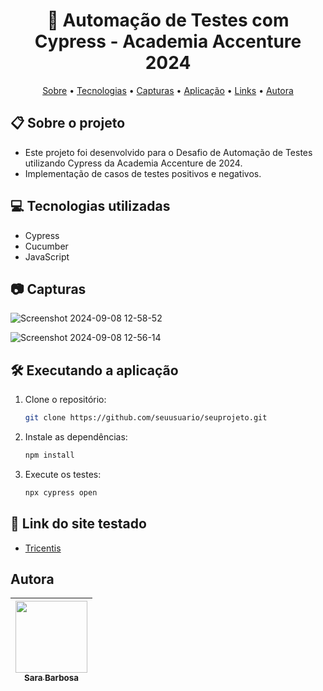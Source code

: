 <h1 align="center">🚀 Automação de Testes com Cypress - Academia Accenture 2024</h1>

<p align="center"> <a href="#sobre">Sobre</a> • <a href="#tecnologias">Tecnologias</a> • <a href="#capturas">Capturas</a> • <a href="#aplicacao">Aplicação</a> • <a href="#links">Links</a> • <a href="#autora">Autora</a></p>

<h2 id="sobre"> 📋 Sobre o projeto</h2>

- Este projeto foi desenvolvido para o Desafio de Automação de Testes utilizando Cypress da Academia Accenture de 2024.
- Implementação de casos de testes positivos e negativos.

<h2 id="tecnologias"> 💻 Tecnologias utilizadas</h2>

- Cypress
- Cucumber
- JavaScript

<h2 id="capturas"> 📷 Capturas</h2>

![Screenshot 2024-09-08 12-58-52](https://github.com/user-attachments/assets/f4a64593-c477-441b-b25e-a6f54f1bdeb2)

![Screenshot 2024-09-08 12-56-14](https://github.com/user-attachments/assets/764a2ee9-2d24-4ada-b09b-eefe345e6673)

<h2 id="aplicacao"> 🛠️ Executando a aplicação</h2>

1. Clone o repositório:

   ```bash
   git clone https://github.com/seuusuario/seuprojeto.git
   ``````
2. Instale as dependências:
    ```bash
   npm install
   ``````
3. Execute os testes:
     ```bash
   npx cypress open
   ``````

<h2 id="links"> 🔗 Link do site testado</h2>

- [Tricentis](https://sampleapp.tricentis.com/101/app.php)
  
<h2 id="autora"> Autora</h2>

| [<img src="https://avatars.githubusercontent.com/u/97530586?v=4" width=115><br><sub>Sara Barbosa</sub>](https://github.com/saravbarbosa) | 
| :---: |

